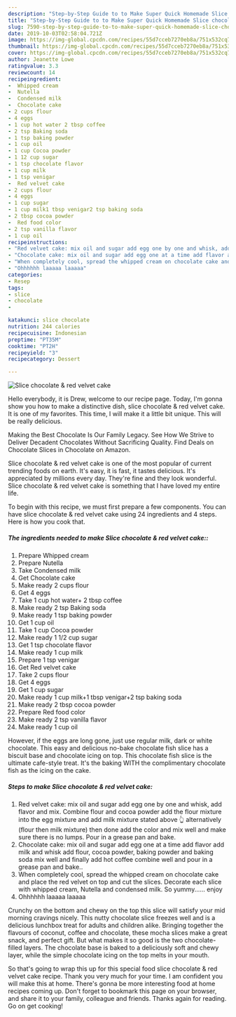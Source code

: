 ```yaml
---
description: "Step-by-Step Guide to to Make Super Quick Homemade Slice chocolate &amp;amp; red velvet cake"
title: "Step-by-Step Guide to to Make Super Quick Homemade Slice chocolate &amp;amp; red velvet cake"
slug: 7590-step-by-step-guide-to-to-make-super-quick-homemade-slice-chocolate-and-amp-red-velvet-cake
date: 2019-10-03T02:58:04.721Z
image: https://img-global.cpcdn.com/recipes/55d7cceb7270eb8a/751x532cq70/slice-chocolate-red-velvet-cake-recipe-main-photo.jpg
thumbnail: https://img-global.cpcdn.com/recipes/55d7cceb7270eb8a/751x532cq70/slice-chocolate-red-velvet-cake-recipe-main-photo.jpg
cover: https://img-global.cpcdn.com/recipes/55d7cceb7270eb8a/751x532cq70/slice-chocolate-red-velvet-cake-recipe-main-photo.jpg
author: Jeanette Lowe
ratingvalue: 3.3
reviewcount: 14
recipeingredient:
-  Whipped cream
-  Nutella
-  Condensed milk
-  Chocolate cake
- 2 cups flour
- 4 eggs
- 1 cup hot water 2 tbsp coffee
- 2 tsp Baking soda
- 1 tsp baking powder
- 1 cup oil
- 1 cup Cocoa powder
- 1 12 cup sugar
- 1 tsp chocolate flavor
- 1 cup milk
- 1 tsp venigar
-  Red velvet cake
- 2 cups flour
- 4 eggs
- 1 cup sugar
- 1 cup milk1 tbsp venigar2 tsp baking soda
- 2 tbsp cocoa powder
-  Red food color
- 2 tsp vanilla flavor
- 1 cup oil
recipeinstructions:
- "Red velvet cake: mix oil and sugar add egg one by one and whisk, add flavor and mix. Combine flour and cocoa powder add the flour mixture into the egg mixture and add milk mixture stated above 👆 alternatively (flour then milk mixture) then done add the color and mix well and make sure there is no lumps. Pour in a grease pan and bake."
- "Chocolate cake: mix oil and sugar add egg one at a time add flavor add milk and whisk add flour, cocoa powder, baking powder and baking soda mix well and finally add hot coffee combine well and pour in a grease pan and bake.."
- "When completely cool, spread the whipped cream on chocolate cake and place the red velvet on top and cut the slices. Decorate each slice with whipped cream, Nutella and condensed milk. So yummy...... enjoy"
- "Ohhhhhh laaaaa laaaaa"
categories:
- Resep
tags:
- slice
- chocolate
- 

katakunci: slice chocolate 
nutrition: 244 calories
recipecuisine: Indonesian
preptime: "PT35M"
cooktime: "PT2H"
recipeyield: "3"
recipecategory: Dessert

---
```



![Slice chocolate &amp; red velvet cake](https://img-global.cpcdn.com/recipes/55d7cceb7270eb8a/751x532cq70/slice-chocolate-red-velvet-cake-recipe-main-photo.jpg)

Hello everybody, it is Drew, welcome to our recipe page. Today, I'm gonna show you how to make a distinctive dish, slice chocolate &amp; red velvet cake. It is one of my favorites. This time, I will make it a little bit unique. This will be really delicious.

Making the Best Chocolate Is Our Family Legacy. See How We Strive to Deliver Decadent Chocolates Without Sacrificing Quality. Find Deals on Chocolate Slices in Chocolate on Amazon.

Slice chocolate &amp; red velvet cake is one of the most popular of current trending foods on earth. It's easy, it is fast, it tastes delicious. It's appreciated by millions every day. They're fine and they look wonderful. Slice chocolate &amp; red velvet cake is something that I have loved my entire life.


To begin with this recipe, we must first prepare a few components. You can have slice chocolate &amp; red velvet cake using 24 ingredients and 4 steps. Here is how you cook that.

##### The ingredients needed to make Slice chocolate &amp; red velvet cake::

1. Prepare  Whipped cream
1. Prepare  Nutella
1. Take  Condensed milk
1. Get  Chocolate cake
1. Make ready 2 cups flour
1. Get 4 eggs
1. Take 1 cup hot water+ 2 tbsp coffee
1. Make ready 2 tsp Baking soda
1. Make ready 1 tsp baking powder
1. Get 1 cup oil
1. Take 1 cup Cocoa powder
1. Make ready 1 1/2 cup sugar
1. Get 1 tsp chocolate flavor
1. Make ready 1 cup milk
1. Prepare 1 tsp venigar
1. Get  Red velvet cake
1. Take 2 cups flour
1. Get 4 eggs
1. Get 1 cup sugar
1. Make ready 1 cup milk+1 tbsp venigar+2 tsp baking soda
1. Make ready 2 tbsp cocoa powder
1. Prepare  Red food color
1. Make ready 2 tsp vanilla flavor
1. Make ready 1 cup oil


However, if the eggs are long gone, just use regular milk, dark or white chocolate. This easy and delicious no-bake chocolate fish slice has a biscuit base and chocolate icing on top. This chocolate fish slice is the ultimate cafe-style treat. It&#39;s the baking WITH the complimentary chocolate fish as the icing on the cake. 

##### Steps to make Slice chocolate &amp; red velvet cake:

1. Red velvet cake: mix oil and sugar add egg one by one and whisk, add flavor and mix. Combine flour and cocoa powder add the flour mixture into the egg mixture and add milk mixture stated above 👆 alternatively (flour then milk mixture) then done add the color and mix well and make sure there is no lumps. Pour in a grease pan and bake.
1. Chocolate cake: mix oil and sugar add egg one at a time add flavor add milk and whisk add flour, cocoa powder, baking powder and baking soda mix well and finally add hot coffee combine well and pour in a grease pan and bake..
1. When completely cool, spread the whipped cream on chocolate cake and place the red velvet on top and cut the slices. Decorate each slice with whipped cream, Nutella and condensed milk. So yummy...... enjoy
1. Ohhhhhh laaaaa laaaaa


Crunchy on the bottom and chewy on the top this slice will satisfy your mid morning cravings nicely. This nutty chocolate slice freezes well and is a delicious lunchbox treat for adults and children alike. Bringing together the flavours of coconut, coffee and chocolate, these mocha slices make a great snack, and perfect gift. But what makes it so good is the two chocolate-filled layers. The chocolate base is baked to a deliciously soft and chewy layer, while the simple chocolate icing on the top melts in your mouth. 

So that's going to wrap this up for this special food slice chocolate &amp; red velvet cake recipe. Thank you very much for your time. I am confident you will make this at home. There's gonna be more interesting food at home recipes coming up. Don't forget to bookmark this page on your browser, and share it to your family, colleague and friends. Thanks again for reading. Go on get cooking!
